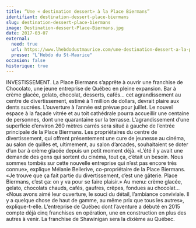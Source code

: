 ```yaml
---
title: “Une « destination dessert» à la Place Biermans”
identifiant: destination-dessert-place-biermans
slug: destination-dessert-place-biermans
image: Destination-dessert-Place-Biermans.jpg
date: 2017-03-07
external:
  need: true
  url: https://www.lhebdodustmaurice.com/une-destination-dessert-a-la-place-biermans/
  presse: "L’Hebdo du St-Maurice"
occasion: false
historique: true
---
```

INVESTISSEMENT. La Place Biermans s’apprête à ouvrir une franchise de Chocolato, une jeune entreprise de Québec en pleine expansion. Bar à crème glacée, gelato, chocolat, desserts, cafés… cet agrandissement au centre de divertissement, estimé à 1 million de dollars, devrait plaire aux dents sucrées. L’ouverture à l’année est prévue pour juillet. Le nouvel espace à la façade vitrée et au toit cathédrale pourra accueillir une centaine de personnes, dont une quarantaine sur la terrasse. L’agrandissement d’une superficie d’environ 260 mètres carrés sera situé à gauche de l’entrée principale de la Place Biermans. Les propriétaires du centre de divertissement, qui offrent présentement une cure de jeunesse au cinéma, au salon de quilles et, ultimement, au salon d’arcades, souhaitaient se doter d’un bar à crème glacée depuis un petit moment déjà. «L’été il y avait une demande des gens qui sortent du cinéma, tout ça, c’était un besoin. Nous sommes tombés sur cette nouvelle entreprise qui n’est pas encore très connue», explique Mélanie Bellerive, co-propriétaire de la Place Biermans. «Je trouve que ça fait partie du divertissement, c’est une gâterie. Place Biermans, c’est ça: on y va pour se faire plaisir.» Au menu: crème glacée, gelato, chocolats chauds, cafés, gaufres, crêpes, fondues au chocolat… «Nous avons aimé leur ouverture, le souci du détail, l’ambiance conviviale. Il y a quelque chose de haut de gamme, au même prix que tous les autres», explique-t-elle. L’entreprise de Québec dont l’aventure a débuté en 2015 compte déjà cinq franchises en opération, une en construction en plus des autres à venir. La franchise de Shawinigan sera la dixième au Québec.

